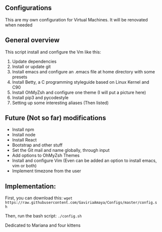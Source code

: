 ## Configurations
This are my own configuration for Virtual Machines. It will be renovated when needed

## General overview
This script install and configure the Vm like this:
1. Update dependencies
2. Install or update git
3. Install emacs and configure an .emacs file at home directory with some presets
4. Install Betty, a C programming styleguide based on Linux Kernel and C90
5. Install OhMyZsh and configure one theme (I will put a picture here)
6. Install pip3 and pycodestyle
7. Setting up some interesting aliases (Then listed)

## Future (Not so far) modifications
- Install npm
- Install node
- Install React
- Bootstrap and other stuff
- Set the Git mail and name globally, through input
- Add options to OhMyZsh Themes
- Install and configure Vim (Even can be added an option to install emacs, vim or both)
- Implement timezone from the user

## Implementation:
First, you can download this:
`wget https://raw.githubusercontent.com/GaviriaAmaya/Configs/master/config.sh`

Then, run the bash script:
`./config.sh`

Dedicated to Mariana and four kittens
